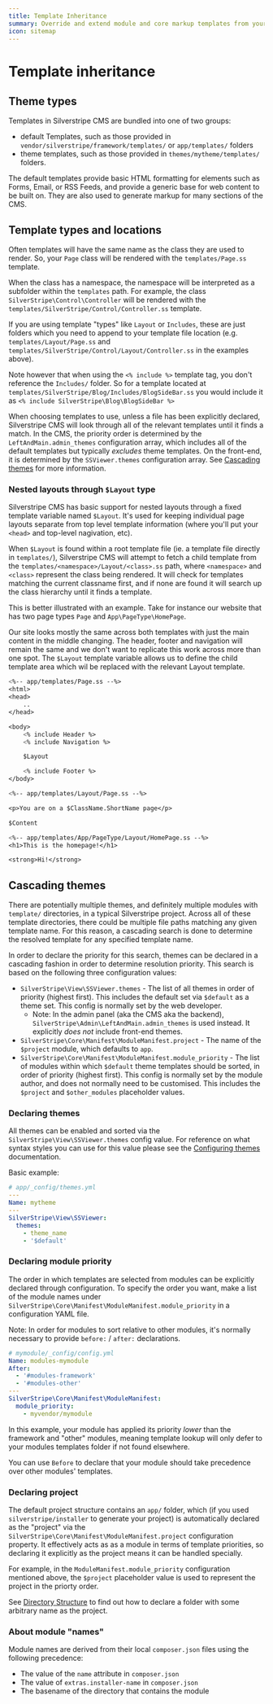 ```yaml
---
title: Template Inheritance
summary: Override and extend module and core markup templates from your application code.
icon: sitemap
---
```


# Template inheritance

## Theme types

Templates in Silverstripe CMS are bundled into one of two groups:

- default Templates, such as those provided in `vendor/silverstripe/framework/templates/` or `app/templates/` folders
- theme templates, such as those provided in `themes/mytheme/templates/` folders.

The default templates provide basic HTML formatting for elements such as Forms, Email, or RSS Feeds, and provide a
generic base for web content to be built on. They are also used to generate markup for many sections of the CMS.

## Template types and locations

Often templates will have the same name as the class they are used to render. So, your `Page` class will
be rendered with the `templates/Page.ss` template.

When the class has a namespace, the namespace will be interpreted as a subfolder within the `templates` path.
For example, the class `SilverStripe\Control\Controller` will be rendered with the
`templates/SilverStripe/Control/Controller.ss` template.

If you are using template "types" like `Layout` or `Includes`, these are just folders which you need
to append to your template file location (e.g. `templates/Layout/Page.ss` and `templates/SilverStripe/Control/Layout/Controller.ss` in the examples above).

Note however that when using the `<% include %>` template tag, you don't reference the `Includes/` folder. So for a template located at `templates/SilverStripe/Blog/Includes/BlogSideBar.ss` you would include it as `<% include SilverStripe\Blog\BlogSideBar %>`

When choosing templates to use, unless a file has been explicitly declared, Silverstripe CMS will look through all of the relevant templates until it finds a match.
In the CMS, the priority order is determined by the `LeftAndMain.admin_themes` configuration array, which includes all of the default templates but typically *excludes* theme templates. On the front-end, it is determined by the `SSViewer.themes` configuration array. See [Cascading themes](#cascading-themes) for more information.

### Nested layouts through `$Layout` type

Silverstripe CMS has basic support for nested layouts through a fixed template variable named `$Layout`. It's used for
keeping individual page layouts separate from top level template information (where you'll put your `<head>` and top-level nagivation, etc).

When `$Layout` is found within a root template file (ie. a template file directly in `templates/`), Silverstripe CMS will attempt to fetch a child
template from the `templates/<namespace>/Layout/<class>.ss` path, where `<namespace>` and `<class>` represent
the class being rendered. It will check for templates matching the current classname first, and if none are found it will search up the class hierarchy until
it finds a template.

This is better illustrated with an example. Take for instance our website that has two page types `Page` and `App\PageType\HomePage`.

Our site looks mostly the same across both templates with just the main content in the middle changing. The header,
footer and navigation will remain the same and we don't want to replicate this work across more than one spot. The
`$Layout` template variable allows us to define the child template area which wil be replaced with the relevant Layout template.

```ss
<%-- app/templates/Page.ss --%>
<html>
<head>
    ..
</head>

<body>
    <% include Header %>
    <% include Navigation %>

    $Layout

    <% include Footer %>
</body>
```

```ss
<%-- app/templates/Layout/Page.ss --%>

<p>You are on a $ClassName.ShortName page</p>

$Content
```

```ss
<%-- app/templates/App/PageType/Layout/HomePage.ss --%>
<h1>This is the homepage!</h1>

<strong>Hi!</strong>
```

## Cascading themes

There are potentially multiple themes, and definitely multiple modules with `template/` directories, in a typical
Silverstripe project. Across all of these template directories, there could be multiple file paths matching any
given template name.
For this reason, a cascading search is done to determine the resolved template for any specified template name.

In order to declare the priority for this search, themes can be declared in a cascading fashion in order
to determine resolution priority. This search is based on the following three configuration values:

- `SilverStripe\View\SSViewer.themes` - The list of all themes in order of priority (highest first).
   This includes the default set via `$default` as a theme set. This config is normally set by the web
   developer.
  - Note: In the admin panel (aka the CMS aka the backend), `SilverStripe\Admin\LeftAndMain.admin_themes` is used instead.
    It explicitly *does not* include front-end themes.
- `SilverStripe\Core\Manifest\ModuleManifest.project` - The name of the `$project` module, which
   defaults to `app`.
- `SilverStripe\Core\Manifest\ModuleManifest.module_priority` - The list of modules within which `$default`
   theme templates should be sorted, in order of priority (highest first). This config is normally set by
   the module author, and does not normally need to be customised. This includes the `$project` and
   `$other_modules` placeholder values.

### Declaring themes

All themes can be enabled and sorted via the `SilverStripe\View\SSViewer.themes` config value. For reference
on what syntax styles you can use for this value please see the [Configuring themes](./themes#configuring-themes) documentation.

Basic example:

```yml
# app/_config/themes.yml
---
Name: mytheme
---
SilverStripe\View\SSViewer:
  themes:
    - theme_name
    - '$default'
```

### Declaring module priority

The order in which templates are selected from modules can be explicitly declared
through configuration. To specify the order you want, make a list of the module
names under `SilverStripe\Core\Manifest\ModuleManifest.module_priority` in a
configuration YAML file.

Note: In order for modules to sort relative to other modules, it's normally necessary
to provide `before:` / `after:` declarations.

```yml
# mymodule/_config/config.yml
Name: modules-mymodule
After:
  - '#modules-framework'
  - '#modules-other'
---
SilverStripe\Core\Manifest\ModuleManifest:
  module_priority:
    - myvendor/mymodule
```

In this example, your module has applied its priority *lower* than the framework and "other" modules, meaning template lookup
will only defer to your modules templates folder if not found elsewhere.

You can use `Before` to declare that your module should take precedence over other modules' templates.

### Declaring project

The default project structure contains an `app/` folder, which (if you used `silverstripe/installer` to generate your project)
is automatically declared as the "project" via the `SilverStripe\Core\Manifest\ModuleManifest.project` configuration property.
It effectively acts as as a module in terms of template priorities, so declaring it explicitly as the project means it can be handled
specially.

For example, in the `ModuleManifest.module_priority` configuration mentioned above, the `$project` placeholder value is used to
represent the project in the priorty order.

See [Directory Structure](/getting_started/directory_structure) to find out how to declare a folder with some arbitrary name as the project.

### About module "names"

Module names are derived from their local `composer.json` files using the following precedence:

- The value of the `name` attribute in `composer.json`
- The value of `extras.installer-name` in `composer.json`
- The basename of the directory that contains the module
